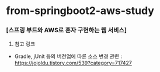 # from-springboot2-aws-study

### [스프링 부트와 AWS로 혼자 구현하는 웹 서비스]
1. 참고 링크
* Gradle, jUnit 등의 버전업에 따른 소스 변경 관련 : https://jojoldu.tistory.com/539?category=717427


